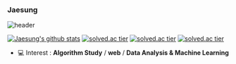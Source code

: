 ### Jaesung
![header](https://capsule-render.vercel.app/api?type=slice&color=gradient&text=%20Jaesung%20%20&height=200&fontSize=100)

[![Jaesung's github stats](https://github-readme-stats.vercel.app/api?username={pearlcrum}&show_icons=true&theme={theme})](https://github.com/{username}/github-readme-stats)
[![solved.ac tier](http://mazassumnida.wtf/api/generate_badge?boj={pearlcrum})](https://solved.ac/{pearlcrum})
[![solved.ac tier](http://mazassumnida.wtf/api/v2/generate_badge?boj={pearlcrum})](https://solved.ac/{pearlcrum})
[![solved.ac tier](http://mazassumnida.wtf/api/mini/generate_badge?boj={pearlcrum})](https://solved.ac/{pearlcrum})


- 💻  Interest : **Algorithm Study** / **web** / **Data Analysis & Machine Learning**
